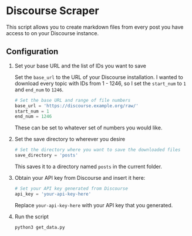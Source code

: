 # Discourse Scraper

This script allows you to create markdown files from every post you have access to on your Discourse instance.

## Configuration

1. Set your base URL and the list of IDs you want to save

   Set the `base_url` to the URL of your Discourse installation.
   I wanted to download every topic with IDs from 1 - 1246, so I set the `start_num` to `1` and `end_num` to `1246`.
   
   ```py
   # Set the base URL and range of file numbers
   base_url = 'https://discourse.example.org/raw/'
   start_num = 1
   end_num = 1246
   ```
   
   These can be set to whatever set of numbers you would like.
   
3. Set the save directory to wherever you desire

   ```py
   # Set the directory where you want to save the downloaded files
   save_directory = 'posts'
   ```
   
   This saves it to a directory named `posts` in the current folder.
   
4. Obtain your API key from Discourse and insert it here:

   ```py
   # Set your API key generated from Discourse
   api_key = 'your-api-key-here'
   ```
   
   Replace `your-api-key-here` with your API key that you generated.
   
5. Run the script

   ```zsh
   python3 get_data.py
   ```
